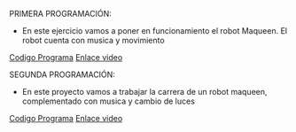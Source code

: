 PRIMERA PROGRAMACIÓN: 
- En este ejercicio vamos a poner en funcionamiento el robot Maqueen. El robot cuenta con  musica y movimiento 

[Codigo Programa]()
[Enlace video](https://www.youtube.com/watch?v=Mx32iAuNiR4)

     
     

SEGUNDA PROGRAMACIÓN: 
- En este proyecto vamos a trabajar la carrera de un robot maqueen, complementado con musica y cambio de luces

[Codigo Programa]()
[Enlace video](https://youtube.com/shorts/PDLTJ1o6E8c?feature=share)    
